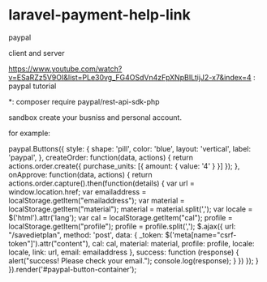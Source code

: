 # laravel-payment-help-link
paypal

client and server

https://www.youtube.com/watch?v=ESaRZz5V9OI&list=PLe30vg_FG4OSdVn4zFpXNpBILtijJ2-x7&index=4 : paypal tutorial

*: composer require paypal/rest-api-sdk-php

sandbox create your busniss and personal account.

for example: 

paypal.Buttons({
    style: {
        shape: 'pill',
        color: 'blue',
        layout: 'vertical',
        label: 'paypal',
    },
    createOrder: function(data, actions) {
        return actions.order.create({
            purchase_units: [{
                amount: {
                    value: '4'
                }
            }]
        });
    },
    onApprove: function(data, actions) {
        return actions.order.capture().then(function(details) {
            var url = window.location.href;
            var emailaddress = localStorage.getItem("emailaddress");
            var material = localStorage.getItem("material");
            material = material.split(',');
            var locale = $('html').attr('lang');
            var cal = localStorage.getItem("cal");
            profile = localStorage.getItem("profile");
            profile = profile.split(',');
            $.ajax({
                url: "/savedietplan",
                method: 'post',
                data: {
                    _token: $('meta[name="csrf-token"]').attr("content"),
                    cal: cal,
                    material: material,
                    profile: profile,
                    locale: locale,
                    link: url,
                    email: emailaddress
                },
                success: function (response) {
                    alert("success! Please check your email.");
                    console.log(response);
                }
            })
        });
    }
}).render('#paypal-button-container');
